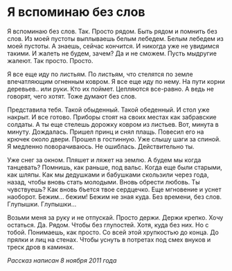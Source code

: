 # Я вспоминаю без слов

Я вспоминаю без слов. Так. Просто рядом. Быть рядом и помнить без слов. Из моей пустоты выплываешь белым лебедем. Белым лебедем из моей пустоты. А знаешь, сейчас кончится. И никогда уже не увидимся такими. И жалеть не будем, зачем? Да и не сможем. Пусть мыдругие жалеют. Так просто. Просто. 

Я все еще иду по листьям. По листьям, что стелятся по земле впечатляющим огненным ковром. Я все еще иду по нему. На пути корни деревьев.. или руки. Кто их поймет. Цепляются все-равно. А ведь не говорят, чего хотят. Тоже думают без слов.  

Представила тебя. Такой обыденный. Такой обеденный. И стол уже накрыт. И все готово. Приборы стоят на своих местах как забравские солдаты. А ты еще стелешь дорожку ковром из листьев. Вот, минута в минуту. Дождалась. Пришел принц и снял плащь. Повесил его на крючек около двери. Прошел в гостинную. Уже слышу шаги за спиной. Я медленно поворачиваюсь. Не ошиблась. Действительно ты. 

Уже снег за окном. Пляшет и ляжет на землю. А будем мы когда танцевать? Помнишь, как раньше, под вальс. Когда еще были старыми, как шляпы. Как мы дедушками и бабушками скользили через года, назад, чтобы вновь стать молодыми. Вновь обрести любовь. Ты чувствуешь? Как вновь бъется твое сердцечко. Еще мгновение и уснет наоборот. Бежим... бежим! Бежим не зная куда. Без времени, без слов. Глупышки. Глупышки... 

Возьми меня за руку и не отпускай. Просто держи. Держи крепко. Хочу остаться. Да. Рядом. Чтобы без глупостей. Хотя, куда без них. Но с тобой. Понимаешь, как просто. Со всей этой хрупкостью до конца. До прялки и лиц на стенах. Чтобы уснуть в потретах под смех внуков и треск дров в каминах. 

_Рассказ написан 8 ноября 2011 года_